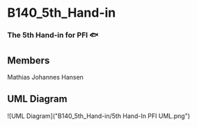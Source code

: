 # B140_5th_Hand-in
### The 5th Hand-in for PFI :fish:

## Members
Mathias Johannes Hansen

## UML Diagram
![UML Diagram]("B140_5th_Hand-in/5th Hand-In PFI UML.png")
